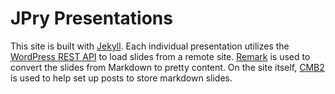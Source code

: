 # JPry Presentations

This site is built with [Jekyll](http://jekyllrb.com). Each individual presentation utilizes the
[WordPress REST API](http://v2.wp-api.org) to load slides from a remote site.
[Remark](http://remarkjs.com/) is used to convert the slides from Markdown to pretty content.
On the site itself, [CMB2](http://cmb2.io) is used to help set up posts to store markdown slides.

